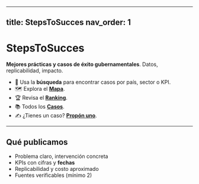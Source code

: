 
---
title: StepsToSucces
nav_order: 1
---

# StepsToSucces
**Mejores prácticas y casos de éxito gubernamentales**. Datos, replicabilidad, impacto.

- 🔎 Usa la **búsqueda** para encontrar casos por país, sector o KPI.
- 🗺️ Explora el **[Mapa](/map/)**.
- 🏆 Revisa el **[Ranking](/ranking/)**.
- 📚 Todos los **[Casos](/cases/)**.
- ✍️ ¿Tienes un caso? **[Propón uno](https://github.com/TU_USUARIO/stepstosucces/issues/new?assignees=&labels=caso&projects=&template=caso.yml&title=Propuesta+de+caso)**.

---

## Qué publicamos
- Problema claro, intervención concreta
- KPIs con cifras y **fechas**
- Replicabilidad y costo aproximado
- Fuentes verificables (mínimo 2)
